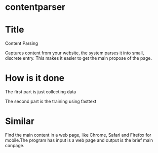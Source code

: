 # contentparser

# Title               
Content Parsing

Captures content from your website, the system parses it into small, discrete entry. This makes it easier to get the main propose of the page.

# How is it done
  The first part is just collecting data
  
  The second part is the training using fasttext 

# Similar
Find the main content in a web page, like Chrome, Safari and Firefox for mobile.The program has input is a web page and output is the brief main conpage.

